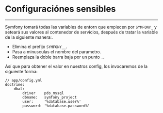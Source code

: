 # Configuraciónes sensibles
---------------------------

Symfony tomará todas las variables de entorn que empiecen por `SYMFONY_` y seteará 
sus valores al contenedor de servicios, después de tratar la variable de la siguiente manera:.

* Elimina el prefijo `SYMFONY__`.
* Pasa a minusculas el nombre del parametro.
* Reemplaza la doble barra baja por un punto `.`.

Así que para obtener el valor en nuestros config, los invocaremos de la siguiente forma:

    // app/config.yml
    doctrine:
        dbal:
            driver    pdo_mysql
            dbname:   symfony_project
            user:     '%database.user%'
            password: '%database.password%'

